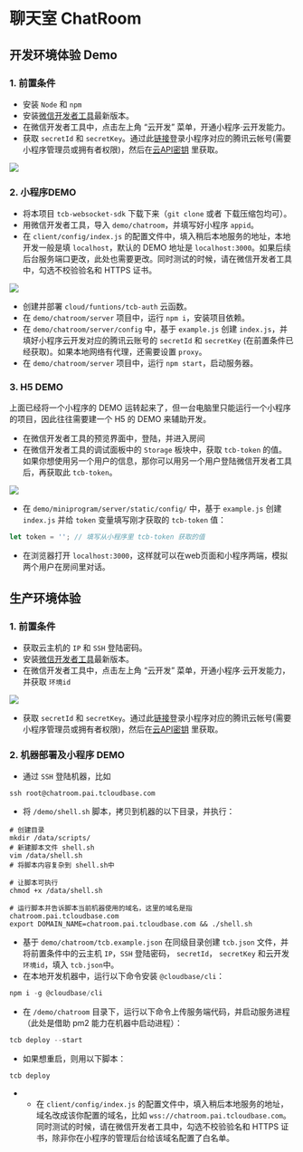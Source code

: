 # 聊天室 ChatRoom

## 开发环境体验 Demo

### 1. 前置条件

* 安装 `Node` 和 `npm`
* 安装[微信开发者工具](https://developers.weixin.qq.com/miniprogram/dev/devtools/download.html)最新版本。
* 在微信开发者工具中，点击左上角 “云开发” 菜单，开通小程序·云开发能力。
* 获取 `secretId` 和 `secretKey`。通过此[链接](https://www.qcloud.com/login/mp?s_url=https%3A%2F%2Fconsole.cloud.tencent.com%2Fcam%2Fcapi)登录小程序对应的腾讯云帐号(需要小程序管理员或拥有者权限)，然后在[云API密钥](https://console.cloud.tencent.com/cam/capi) 里获取。

![](https://main.qcloudimg.com/raw/63512b321eee6c8779d6cb5b20f641cf.png)

### 2. 小程序DEMO

* 将本项目 `tcb-websocket-sdk` 下载下来（`git clone` 或者 下载压缩包均可）。
* 用微信开发者工具，导入 `demo/chatroom`，并填写好小程序 `appid`。
* 在 `client/config/index.js` 的配置文件中，填入稍后本地服务的地址，本地开发一般是填 `localhost`，默认的 DEMO 地址是 `localhost:3000`。如果后续后台服务端口更改，此处也需要更改。同时测试的时候，请在微信开发者工具中，勾选不校验验名和 HTTPS 证书。

![](https://main.qcloudimg.com/raw/21232aa061bb501f840ee85c0817c6cf.png)

* 创建并部署 `cloud/funtions/tcb-auth` 云函数。
* 在 `demo/chatroom/server` 项目中，运行 `npm i`，安装项目依赖。
* 在 `demo/chatroom/server/config` 中，基于 `example.js` 创建 `index.js`，并填好小程序云开发对应的腾讯云账号的 `secretId` 和 `secretKey` (在前置条件已经获取)。如果本地网络有代理，还需要设置 `proxy`。
* 在 `demo/chatroom/server` 项目中，运行 `npm start`，启动服务器。


### 3. H5 DEMO

上面已经将一个小程序的 DEMO 运转起来了，但一台电脑里只能运行一个小程序的项目，因此往往需要建一个 H5 的 DEMO 来辅助开发。

* 在微信开发者工具的预览界面中，登陆，并进入房间
* 在微信开发者工具的调试面板中的 `Storage` 板块中，获取 `tcb-token` 的值。如果你想使用另一个用户的信息，那你可以用另一个用户登陆微信开发者工具后，再获取此 `tcb-token`。

![](https://main.qcloudimg.com/raw/5ce1a256a3c83cc2b43ee99ceab04d43.png)

* 在 `demo/miniprogram/server/static/config/` 中，基于 `example.js` 创建 `index.js` 并给 `token` 变量填写刚才获取的 `tcb-token` 值：

```js
let token = ''; // 填写从小程序里 tcb-token 获取的值
```

* 在浏览器打开 `localhost:3000`，这样就可以在web页面和小程序两端，模拟两个用户在房间里对话。 

## 生产环境体验

### 1. 前置条件
* 获取云主机的 `IP` 和 `SSH` 登陆密码。
* 安装[微信开发者工具](https://developers.weixin.qq.com/miniprogram/dev/devtools/download.html)最新版本。
* 在微信开发者工具中，点击左上角 “云开发” 菜单，开通小程序·云开发能力，并获取 `环境id`

![](https://main.qcloudimg.com/raw/1eff71814df41476c2dfd505eb7c42cf.png)

* 获取 `secretId` 和 `secretKey`。通过此[链接](https://www.qcloud.com/login/mp?s_url=https%3A%2F%2Fconsole.cloud.tencent.com%2Fcam%2Fcapi)登录小程序对应的腾讯云帐号(需要小程序管理员或拥有者权限)，然后在[云API密钥](https://console.cloud.tencent.com/cam/capi) 里获取。

### 2. 机器部署及小程序 DEMO
* 通过 `SSH` 登陆机器，比如

```shell
ssh root@chatroom.pai.tcloudbase.com
```

* 将 `/demo/shell.sh` 脚本，拷贝到机器的以下目录，并执行：

```shell
# 创建目录
mkdir /data/scripts/
# 新建脚本文件 shell.sh
vim /data/shell.sh
# 将脚本内容复杂到 shell.sh中

# 让脚本可执行
chmod +x /data/shell.sh

# 运行脚本并告诉脚本当前机器使用的域名，这里的域名是指 chatroom.pai.tcloudbase.com
export DOMAIN_NAME=chatroom.pai.tcloudbase.com && ./shell.sh
```

* 基于 `demo/chatroom/tcb.example.json` 在同级目录创建 `tcb.json` 文件，并将前置条件中的云主机 `IP`，`SSH` 登陆密码， `secretId`， `secretKey` 和云开发 `环境id`，填入 `tcb.json`中。
* 在本地开发机器中，运行以下命令安装 `@cloudbase/cli`：

```js
npm i -g @cloudbase/cli
```

* 在 `/demo/chatroom` 目录下，运行以下命令上传服务端代码，并启动服务进程（此处是借助 pm2 能力在机器中启动进程）：

```js
tcb deploy --start
```

* 如果想重启，则用以下脚本：

```js
tcb deploy
```

* * 在 `client/config/index.js` 的配置文件中，填入稍后本地服务的地址，域名改成该你配置的域名，比如 `wss://chatroom.pai.tcloudbase.com`。同时测试的时候，请在微信开发者工具中，勾选不校验验名和 HTTPS 证书，除非你在小程序的管理后台给该域名配置了白名单。
